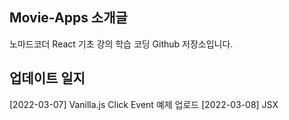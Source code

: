 ## Movie-Apps 소개글   
노마드코더 React 기초 강의 학습 코딩 Github 저장소입니다.

## 업데이트 일지
[2022-03-07] Vanilla.js Click Event 예제 업로드
[2022-03-08] JSX